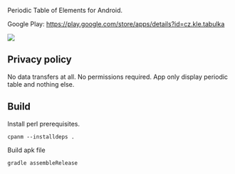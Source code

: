 Periodic Table of Elements for Android. 

Google Play: https://play.google.com/store/apps/details?id=cz.kle.tabulka

<a href="https://kle.cz/tabulka/android">
	<img src="https://kle.cz/tabulka/android.png">
</a>

## Privacy policy

No data transfers at all. No permissions required. App only display
periodic table and nothing else.

## Build

Install perl prerequisites.

```
cpanm --installdeps .
```

Build apk file


```
gradle assembleRelease
```
